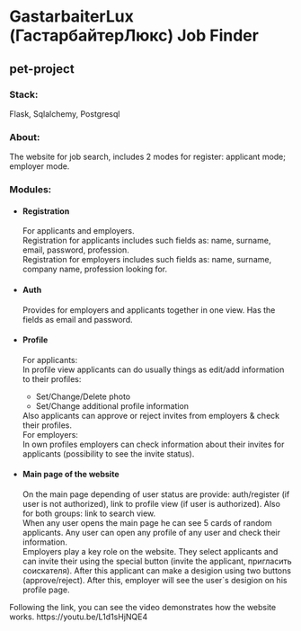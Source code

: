 <!DOCTYPE html>
<html lang="en">
<head>
    <meta charset="UTF-8">
    <meta name="viewport" content="width=device-width, initial-scale=1.0">
</head>
<body>

<h1>GastarbaiterLux (ГастарбайтерЛюкс) Job Finder</h1>
<h2>pet-project</h2>

<h3>Stack:</h3>
<p>Flask, Sqlalchemy, Postgresql</p>

<h3>About:</h3>
<p>
    The website for job search, includes 2 modes for register: applicant mode; employer mode.
</p>

<h3>Modules:</h3>
<ul>
    <li>
        <h4>Registration</h4>
        <p>
            For applicants and employers.
            <br>Registration for applicants includes such fields as: name, surname, email, password, profession.
            <br>Registration for employers includes such fields as: name, surname, company name, profession looking for.
        </p>
    </li>
    <li>
        <h4>Auth</h4>
        <p>
            Provides for employers and applicants together in one view. Has the fields as email and password.
        </p>
    </li>
    <li>
        <h4>Profile</h4>
        <p>
            For applicants:
            <br>In profile view applicants can do usually things as edit/add information to their profiles:
            <ul>
                <li>Set/Change/Delete photo</li>
                <li>Set/Change additional profile information</li>
            </ul>
            Also applicants can approve or reject invites from employers & check their profiles.
            <br>For employers:
            <br>In own profiles employers can check information about their invites for applicants (possibility to see the invite status).
        </p>
    </li>
    <li>
        <h4>Main page of the website</h4>
        <p>
            On the main page depending of user status are provide: auth/register (if user is not authorized), link to profile view (if user is authorized). Also for both groups: link to search view.
            <br>When any user opens the main page he can see 5 cards of random applicants. Any user can open any profile of any user and check their information.
            <br>Employers play a key role on the website. They select applicants and can invite their using the special button (invite the applicant, пригласить соискателя). After this applicant can make a desigion using two buttons (approve/reject). After this, employer will see the user`s desigion on his profile page.
        </p>
    </li>
</ul>

<p>Following the link, you can see the video demonstrates how the website works.
    https://youtu.be/L1d1sHjNQE4
</p>

</body>
</html>
